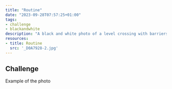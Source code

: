 ```yaml
---
title: "Routine"
date: "2023-09-28T07:57:25+01:00"
tags:
- challenge
- blackandwhite
description: "A black and white photo of a level crossing with barriers down across the road. A train coming from left to right across the image has just entered the crossing. On the far side of the tracks, brick building line the railway. On the near side, a bike rests against the warning lights."
resources:
- title: Routine
  src: '_D0A7928-2.jpg'
---
```


## Challenge
Example of the photo
